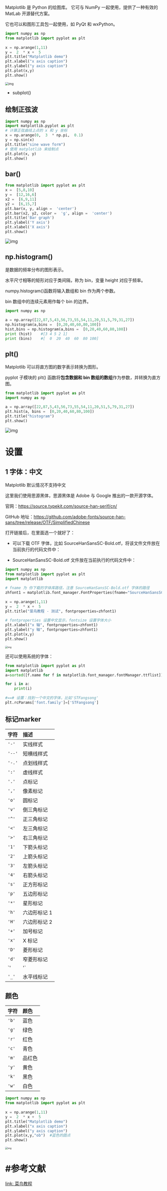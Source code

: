 Matplotlib 是 Python 的绘图库。 它可与 NumPy 一起使用，提供了一种有效的 MatLab 开源替代方案。 

它也可以和图形工具包一起使用，如 PyQt 和 wxPython。

```python
import numpy as np 
from matplotlib import pyplot as plt 
 
x = np.arange(1,11) 
y =  2  * x +  5 
plt.title("Matplotlib demo") 
plt.xlabel("x axis caption") 
plt.ylabel("y axis caption") 
plt.plot(x,y) 
plt.show()
```

<img src="https://raw.githubusercontent.com/DaiDuncan/PicUploader/main/img2/20210514152942.jpeg" alt="img" style="zoom:67%;" />

- subplot()

## 绘制正弦波

```python
import numpy as np 
import matplotlib.pyplot as plt 
# 计算正弦曲线上点的 x 和 y 坐标
x = np.arange(0,  3  * np.pi,  0.1) 
y = np.sin(x)
plt.title("sine wave form")  
# 使用 matplotlib 来绘制点
plt.plot(x, y) 
plt.show()
```



## bar()

```python
from matplotlib import pyplot as plt 
x =  [5,8,10] 
y =  [12,16,6] 
x2 =  [6,9,11] 
y2 =  [6,15,7] 
plt.bar(x, y, align =  'center') 
plt.bar(x2, y2, color =  'g', align =  'center') 
plt.title('Bar graph') 
plt.ylabel('Y axis') 
plt.xlabel('X axis') 
plt.show()
```

![img](https://raw.githubusercontent.com/DaiDuncan/PicUploader/main/img2/20210514153446.png)

## np.histogram()

是数据的频率分布的图形表示。 

水平尺寸相等的矩形对应于类间隔，称为 bin，变量 height 对应于频率。

numpy.histogram()函数将输入数组和 bin 作为两个参数。 

bin 数组中的连续元素用作每个 bin 的边界。

```python
import numpy as np 
 
a = np.array([22,87,5,43,56,73,55,54,11,20,51,5,79,31,27])
np.histogram(a,bins =  [0,20,40,60,80,100]) 
hist,bins = np.histogram(a,bins =  [0,20,40,60,80,100])  
print (hist) 	#[3 4 5 2 1]
print (bins)	#[  0  20  40  60  80 100]
```



## plt()

Matplotlib 可以将直方图的数字表示转换为图形。 

pyplot 子模块的 plt() 函数将**包含数据和 bin 数组的数组**作为参数，并转换为直方图。

```python
from matplotlib import pyplot as plt 
import numpy as np  
 
a = np.array([22,87,5,43,56,73,55,54,11,20,51,5,79,31,27]) 
plt.hist(a, bins =  [0,20,40,60,80,100]) 
plt.title("histogram") 
plt.show()
```

![img](https://raw.githubusercontent.com/DaiDuncan/PicUploader/main/img2/20210514153624.jpeg)



# 设置

## 1 字体：中文

Matplotlib 默认情况不支持中文

这里我们使用思源黑体，思源黑体是 Adobe 与 Google 推出的一款开源字体。

官网：https://source.typekit.com/source-han-serif/cn/

GitHub 地址：https://github.com/adobe-fonts/source-han-sans/tree/release/OTF/SimplifiedChinese

打开链接后，在里面选一个就好了：

- 可以下载 OTF 字体，比如 SourceHanSansSC-Bold.otf，将该文件文件放在当前执行的代码文件中：

- SourceHanSansSC-Bold.otf 文件放在当前执行的代码文件中：

```python
import numpy as np 
from matplotlib import pyplot as plt 
import matplotlib
 
# fname 为 你下载的字体库路径，注意 SourceHanSansSC-Bold.otf 字体的路径
zhfont1 = matplotlib.font_manager.FontProperties(fname="SourceHanSansSC-Bold.otf") 
 
x = np.arange(1,11) 
y =  2  * x +  5 
plt.title("菜鸟教程 - 测试", fontproperties=zhfont1) 
 
# fontproperties 设置中文显示，fontsize 设置字体大小
plt.xlabel("x 轴", fontproperties=zhfont1)
plt.ylabel("y 轴", fontproperties=zhfont1)
plt.plot(x,y) 
plt.show()
```

<img src="https://raw.githubusercontent.com/DaiDuncan/PicUploader/main/img2/20210514153047.jpeg" alt="img" style="zoom: 50%;" />

还可以使用系统的字体：

```python
from matplotlib import pyplot as plt
import matplotlib
a=sorted([f.name for f in matplotlib.font_manager.fontManager.ttflist])

for i in a:
    print(i)
    
#==# 设置：找到一个中文的字体，比如'STFangsong'
plt.rcParams['font.family']=['STFangsong']
```





## 标记marker

| 字符   | 描述         |
| :----- | :----------- |
| `'-'`  | 实线样式     |
| `'--'` | 短横线样式   |
| `'-.'` | 点划线样式   |
| `':'`  | 虚线样式     |
| `'.'`  | 点标记       |
| `','`  | 像素标记     |
| `'o'`  | 圆标记       |
| `'v'`  | 倒三角标记   |
| `'^'`  | 正三角标记   |
| `'<'`  | 左三角标记   |
| `'>'`  | 右三角标记   |
| `'1'`  | 下箭头标记   |
| `'2'`  | 上箭头标记   |
| `'3'`  | 左箭头标记   |
| `'4'`  | 右箭头标记   |
| `'s'`  | 正方形标记   |
| `'p'`  | 五边形标记   |
| `'*'`  | 星形标记     |
| `'h'`  | 六边形标记 1 |
| `'H'`  | 六边形标记 2 |
| `'+'`  | 加号标记     |
| `'x'`  | X 标记       |
| `'D'`  | 菱形标记     |
| `'d'`  | 窄菱形标记   |
| `'|'`  | 竖直线标记   |
| `'_'`  | 水平线标记   |



## 颜色

| 字符  | 颜色   |
| :---- | :----- |
| `'b'` | 蓝色   |
| `'g'` | 绿色   |
| `'r'` | 红色   |
| `'c'` | 青色   |
| `'m'` | 品红色 |
| `'y'` | 黄色   |
| `'k'` | 黑色   |
| `'w'` | 白色   |



```python
import numpy as np 
from matplotlib import pyplot as plt 
 
x = np.arange(1,11) 
y =  2  * x +  5 
plt.title("Matplotlib demo") 
plt.xlabel("x axis caption") 
plt.ylabel("y axis caption") 
plt.plot(x,y,"ob") 	#蓝色的圆点
plt.show()
```

<img src="https://raw.githubusercontent.com/DaiDuncan/PicUploader/main/img2/20210514153314.jpeg" alt="img" style="zoom:50%;" />



# #参考文献

[link: 菜鸟教程](https://www.runoob.com/numpy/numpy-matplotlib.html)



